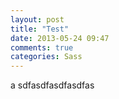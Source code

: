 ```yaml
---
layout: post
title: "Test"
date: 2013-05-24 09:47
comments: true
categories: Sass
---
```


a
sdfasdfasdfasdfas
